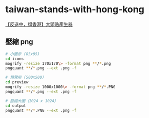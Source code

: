 # taiwan-stands-with-hong-kong

[【反送中，撐香港】大頭貼產生器](https://chercherstudio.github.io/tw-support-hk/)

## 壓縮 png

```bash
# 小圖示 (85x85)
cd icons
mogrify -resize 170x170\> -format png **/*.png
pngquant **/*.png --ext .png -f

# 預覽用 (500x500)
cd preview
mogrify -resize 1000x1000\> -format png **/*.PNG
pngquant **/*.png --ext .png -f

# 壓縮大圖（1024 x 1024）
cd output
pngquant **/*.PNG --ext .png -f

```
